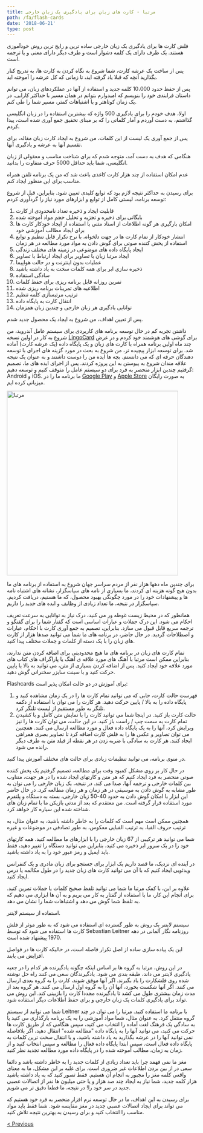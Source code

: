 ```yaml
---
title: مرتبا - کارت های زبان برای یادگیری یک زبان خارجی
path: /fa/flash-cards
date: '2018-06-21'
type: post
---
```


فلش کارت ها برای یادگیری یک زبان خارجی ساده ترین و رایج ترین روش خودآموزی هستند. یک طرف دارای یک کلمه دشوار است و طرف دیگر دارای معنی و یا ترجمه است.

پس از ساخت یک عرشه کارت، شما شروع به نگاه کردن به کارت ها، به تدریج کنار بگذارید آنچه که قبلا یاد گرفته اید، تا زمانی که کل عرشه را آموخته اید.

پس از حفظ حدود 10،000 کلمه جدید و استفاده از آنها در عملکردهای زبان، می توانم داستان فرایندی خود را بنویسم که امیدوارم بتوانم در همان مسیر با حداکثر کارایی، در یک زمان کوتاهتر و با اشتباهات کمتر، مسیر شما را طی کنم.

اولا، هدف خودم را برای یادگیری 500 واژه که بیشترین استفاده را در زبان انگلیسی گذاشتم، به دست آوردم و آمار کلماتی را که بر مبنای تحقیق جمع آوری شده است، پیدا کردم.

پس از جمع آوری یک لیست از این کلمات، من شروع به ایجاد کارت زبان مقاله، برای تقسیم آنها به عرشه و یادگیری آنها.

هنگامی که هدف به دست آمد، متوجه شدم که برای شناخت مناسب و معقولی از زبان انگلیسی، شما باید حداقل 5000 حرف متفاوت را بدانید.

عدم امکان استفاده از چند هزار کارت کاغذی باعث شد که من یک برنامه تلفن همراه مناسب برای این منظور ایجاد کنم.

برای رسیدن به حداکثر نتیجه لازم بود که توابع کلیدی تعیین شود. بنابراین، قبل از شروع توسعه برنامه، لیستی کامل از توابع و ابزارهای مورد نیاز را گردآوری کردم:

1. قابلیت ایجاد و ذخیره تعداد نامحدودی از کارت
2. بایگانی برای ذخیره و تجزیه و تحلیل حجم مواد آموخته شده
3. امکان بارگیری هر گونه اطلاعات از اسناد متنی با استفاده از ایجاد خودکار کارت ها برای ایجاد مطالب آموزشی خود
4. انتشار خودکار از تمام کارت ها در جهت دلخواه، با نرخ تکرار قابل تنظیم و توابع استفاده از پخش کننده صوتی برای گوش دادن به مواد مورد مطالعه در هر زمان
5. ایجاد پایگاه داده های موضوعی در زمینه های مختلف زندگی
6. ایجاد مرتبا زبان با تصاویر برای ایجاد ارتباط با تصاویر
7. عملیات بدون اینترنت و در حالت هواپیما
8. ذخیره سازی ابر برای همه کلمات سخت به یاد داشته باشید
9. سادگی استفاده
10. تمرین روزانه قابل برنامه ریزی برای حفظ کلمات
11. اطلاعیه های تمرینات برنامه ریزی شده
12. ترتیب مرتبسازی کلمه تنظیم
13. انتقال کارت به پایگاه داده
14. توانایی یادگیری هر زبان خارجی و چندین زبان همزمان

پس از تعیین اهداف، من شروع به ایجاد یک محصول جدید شدم.

داشتن تجربه کم در حال توسعه برنامه های کاربردی برای سیستم عامل آندروید، من شروع به کار در اولین نسخه <a href="https://lingocard.com" target="_blank" rel="noopener">LingoCard</a> برای گوشی های هوشمند خود کردم و در عرض چند ماه اولین برنامه همراه با کارت های زبان و یک پایگاه داده (یک عرشه کارت) آماده شد. برای توسعه ابزار پیچیده تر، من شروع به بحث در مورد گزینه های اجرای با توسعه دهندگان حرفه ای که می دانستم. بچه ها ایده من را دوست داشتند و به عنوان یک نتیجه علاقه مندان شروع به پیوستن به این پروژه کردند. پس از اجرای ایده های ما، تصمیم گرفتیم چندین ابزار منحصر به فرد برای دو سیستم عامل را متوقف کنیم و توسعه دهیم: Android و iOS. ما برنامه ما را در <a href="https://play.google.com/store/apps/details?id=com.lingocard.lingocard" target="_blank" rel="noopener">Google Play</a> و <a href="https://itunes.apple.com/us/app/lingocard/id1217076835?mt=8" target="_blank" rel="noopener">Apple Store</a> به صورت رایگان میزبانی کرده ایم.

<img class="aligncenter wp-image-7109" src="../images/2018/05/LingoCard-play.png" alt="مرتبا" width="453" height="487" />

برای چندین ماه دهها هزار نفر از مردم سراسر جهان شروع به استفاده از برنامه های ما بدون هیچ گونه هزینه ای کردند، ما بسیاری از نامه های سپاسگزار، نشانه های اشتباه نامه ها و پیشنهادات خود را در مورد چگونگی بهبود محصول، که ما هستیم، دریافت کردیم. سپاسگزار در نتیجه، ما تعداد زیادی از وظایف و ایده های جدید را داریم.

همانطور که در محیط زیست غوطه ور می کنید، درک نیاز به توانایی به سرعت تعریف احکام می شود. این درک جملات و عبارات اساسی است که گفتار شما را برای گفتگو و ترجمه سریع قابل قبول می سازد. بنابراین، تصمیم به جمع آوری کارت با احکام، عبارات و اصطلاحات گردید. در حال حاضر، در برنامه های ما شما می توانید صدها هزار از کارت های زبان را با یک دسته از کلمات و جملات مختلف پیدا کنید.

تمام کارت های زبان در برنامه های ما هیچ محدودیتی برای اضافه کردن متن ندارند، بنابراین ممکن است مرتبا با آهنگ های مورد علاقه ی آهنگ یا پاراگراف های کتاب های مورد علاقه خود ایجاد کنید. پس از اضافه کردن بسیاری از متن، می توانید به بالا یا پایین حرکت کنید و با سینت سایزر سخنرانی گوش دهید.

Flashcards برای آموزش در دو حالت امکان پذیر است:

1. فهرست حالت کارت، جایی که می توانید تمام کارت ها را در یک زمان مشاهده کنید و پایگاه داده را به بالا / پایین حرکت دهید. هر كارت را می توان با استفاده از دکمه تلنگر به طور مستقیم از لیست تلنگر كرد.
2. حالت کارت باز کنید. در اینجا شما می توانید کارت را با نمایش متن کامل و با کشیدن تمام کارت به سمت چپ / راست باز کنید. در این حالت، می توان کارت ها را نیز ویرایش کرد، آنها را به یک پایگاه داده فعال و مورد مطالعه ارسال می کنند. همچنین می توان تصاویر و عکس ها را به فلش کارت اضافه کرد تا تصاویر بصری همراهی ایجاد کنند. هر کارت به سادگی با ضربه زدن در هر نقطه از فیلد متن به طرف دیگر رانده می شود.

در منوی برنامه، می توانید تنظیمات زیادی برای حالت های مختلف آموزش پیدا کنید.

در حال کار بر روی مشکل کمبود وقت برای مطالعه، تصمیم گرفتیم یک پخش کننده صوتی منحصر به فرد ایجاد کنیم که هر متن و کارتهای ایجاد شده را در هر جهت، متناوب بین کلمات خارجی و ترجمه آنها، صدا می کند. در نتیجه، یک زبان خارجی را می توان به طور مشابه به گوش دادن به موسیقی در هر زمان و هر زمان مطالعه کرد. در حال حاضر این ابزار با امکان گوش دادن به حدود 40-50 زبان خارجی، بسته به دستگاه و پلتفرم مورد استفاده قرار گرفته است. من معتقدم که بعد از مدتی بازیکن ما با تمام زبان های شناخته شده این سیاره کار خواهد کرد.

همچنین ممکن است مهم است که کلمات را به خاطر داشته باشید، به عنوان مثال، به ترتیب حروف الفبا، به ترتیب الفبایی معکوس، به طور تصادفی در موضوعات و غیره

شما می توانید هر ترکیبی از 67 زبان خارجی را با ابزارهای ما مطالعه کنید. همه کارتهای خود را در یک سرور ابر ذخیره می کنید، بنابراین می توانید دستگاه را تغییر دهید، فقط باید ایمیل و رمز عبور خود را به یاد داشته باشید.

در آینده ای نزدیک، ما قصد داریم یک ابزار برای جستجو برای زبان مادری و یک کنفرانس ویدئویی ایجاد کنیم که با آن می توانید کارت های زبان جدید را در طول مکالمه یا درس ایجاد کنید.

علاوه بر این، با کمک مرتبا ما شما می توانید تلفظ صحیح کلمات یا جملات تمرین کنید. برای انجام این کار، ما با استفاده از گفتار به کار می بریم و به آن ها ابزاری می دهیم که به تلفظ شما گوش می دهد و اشتباهات شما را نشان می دهد.

استفاده از سیستم لایتنر.

سیستم لایتنر یک روش به طور گسترده ای استفاده می شود که به طور موثر از فلش کارت ها استفاده می شود که توسط Sebastian Leitner روزنامه نگار آلمانی در دهه 1970 پیشنهاد شده است.

این یک پیاده سازی ساده از اصل تکرار فاصله است، در حالیکه کارت ها در فواصل افزایش می یابند.

در این روش، مرتبا به گروه ها بر اساس اینکه چگونه یادگیرنده هر کدام را در جعبه یادگیری لایتنر می داند، طبقه بندی می شود. یادگیرندگان سعی می کنند راه حل نوشته شده روی فلشکارت را یاد بگیرند. اگر آنها موفق شوند، کارت را به گروه بعدی ارسال می کنند. اگر آنها شکست بخورد، آنها آن را به گروه اول ارسال می کنند. هر گروه بعد از مدت زمان بیشتری طول می کشد تا یادگیرنده مجددا کارت را بازبینی کند. این روش می تواند برای یادگیری کلمات یک زبان خارجی و برای حفظ اطلاعات دیگر استفاده شود.

شما می توانید از سیستم Leitner با برنامه ما استفاده کنید. مرتبا را می توان در چند گروه منتقل کرد. به عنوان مثال، شما مواد آموزشی را به یک برنامه بارگذاری می کنید یا به سادگی یک فرهنگ لغت آماده را انتخاب می کنید، سپس هنگامی که از طریق کارت ها حرکت می کنید، می توانید آنها را به پایگاه داده "مطالعه شده" انتقال دهید، اگر بلافاصله نمی توانید آنها را در عرشه بگذارید به یاد داشته باشید، و یا انتقال سخت ترین کلمات به پایگاه داده فعال است. سپس ابتدا پایگاه داده فعال را مطالعه و سپس انتخاب کنید و از زمان به زمان، مطالب آموخته شده را در پایگاه داده مورد مطالعه تجدید نظر کنید.

مغز ما نمی فهمد چرا باید تعداد زیادی از کلمات جدید را به خاطر داشته باشد و دائما سعی در از بین بردن اطلاعات غیر ضروری است. برای غلبه بر این مشکل، ما به معنای واقعی کلمه مغز را مجبور به انجام آن هستیم. فقط تصور کنید که به یاد داشته باشید هزار کلمه جدید، شما نیاز به ایجاد چند صد هزار و یا حتی میلیون ها نفر از اتصالات عصبی جدید در سر خود را! در نتیجه، ما قطعا دقیق تر می شویم.

برای رسیدن به این اهداف، ما در حال توسعه نرم افزار منحصر به فرد خود هستیم که می تواند برای ایجاد اتصالات عصبی جدید در مغز مقایسه شود. شما فقط باید مواد مناسب را انتخاب کنید و برای رسیدن به بهترین نتیجه تلاش کنید.

<a href="/fa/improve-vocabulary">< Previous</a>